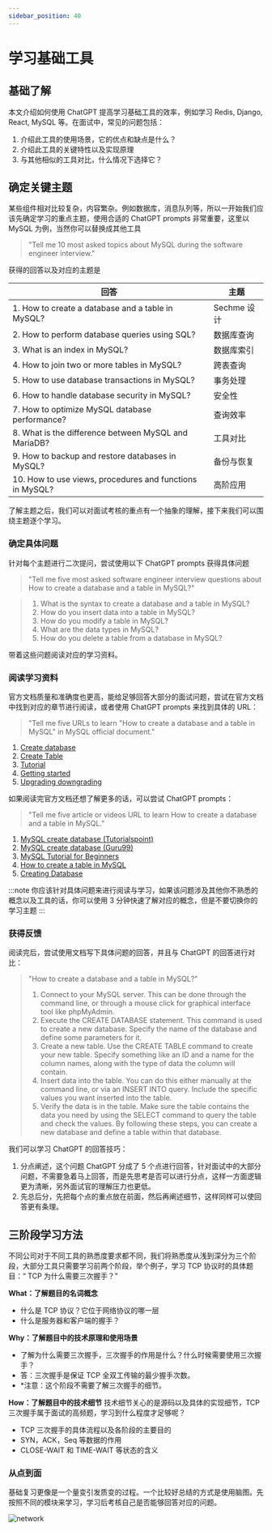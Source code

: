 ```yaml
---
sidebar_position: 40
---
```


# 学习基础工具

## 基础了解
本文介绍如何使用 ChatGPT 提高学习基础工具的效率，例如学习 Redis, Django, React, MySQL 等。在面试中，常见的问题包括：

1. 介绍此工具的使用场景，它的优点和缺点是什么？
2. 介绍此工具的关键特性以及实现原理
3. 与其他相似的工具对比，什么情况下选择它？

## 确定关键主题

某些组件相对比较复杂，内容繁杂。例如数据库，消息队列等，所以一开始我们应该先确定学习的重点主题，使用合适的 ChatGPT prompts 非常重要，这里以 MySQL 为例，当然你可以替换成其他工具

> "Tell me 10 most asked topics about MySQL during the software engineer interview."

获得的回答以及对应的主题是

| 回答  | 主题 |
| ----  | ---- |
|  1. How to create a database and a table in MySQL?        | Sechme 设计 |
|  2. How to perform database queries using SQL?            | 数据库查询  |
|  3. What is an index in MySQL?                            | 数据库索引  |
|  4. How to join two or more tables in MySQL?              | 跨表查询    |
|  5. How to use database transactions in MySQL?            | 事务处理    |
|  6. How to handle database security in MySQL?             | 安全性      |
|  7. How to optimize MySQL database performance?           | 查询效率    |
|  8. What is the difference between MySQL and MariaDB?     | 工具对比    |
|  9. How to backup and restore databases in MySQL?         | 备份与恢复  |
|  10. How to use views, procedures and functions in MySQL? | 高阶应用    |

了解主题之后，我们可以对面试考核的重点有一个抽象的理解，接下来我们可以围绕主题逐个学习。

### 确定具体问题

针对每个主题进行二次提问，尝试使用以下 ChatGPT prompts 获得具体问题

> "Tell me five most asked software engineer interview questions about How to create a database and a table in MySQL?"

> 1. What is the syntax to create a database and a table in MySQL?
> 2. How do you insert data into a table in MySQL?
> 3. How do you modify a table in MySQL?
> 4. What are the data types in MySQL?
> 5. How do you delete a table from a database in MySQL?

带着这些问题阅读对应的学习资料。

### 阅读学习资料

官方文档质量和准确度也更高，能给足够回答大部分的面试问题，尝试在官方文档中找到对应的章节进行阅读，或者使用 ChatGPT prompts 来找到具体的 URL：

> "Tell me five URLs to learn "How to create a database and a table in MySQL" in MySQL official document."

1. [Create database](https://dev.mysql.com/doc/refman/8.0/en/create-database.html)
2. [Create Table](https://dev.mysql.com/doc/refman/8.0/en/create-table.html)
3. [Tutorial](https://dev.mysql.com/doc/refman/8.0/en/tutorial.html)
4. [Getting started](https://dev.mysql.com/doc/refman/8.0/en/getting-started.html)
5. [Upgrading downgrading](https://dev.mysql.com/doc/refman/8.0/en/upgrading-downgrading.html)

如果阅读完官方文档还想了解更多的话，可以尝试 ChatGPT prompts：

> "Tell me five article or videos URL to learn How to create a database and a table in MySQL."

1. [MySQL create database (Tutorialspoint)](https://www.tutorialspoint.com/mysql/mysql-create-database.htm)
2. [MySQL create database (Guru99)](https://www.guru99.com/mysql-create-database.html)
3. [MySQL Tutorial for Beginners](Youhttps://www.youtube.com/watch?v=7S_tz1z_5bA)
4. [How to create a table in MySQL](https://www.digitalocean.com/community/tutorials/how-to-create-a-table-in-mysql)
5. [Creating Database](https://dev.mysql.com/doc/refman/5.7/en/creating-database.html)

:::note
你应该针对具体问题来进行阅读与学习，如果该问题涉及其他你不熟悉的概念以及工具的话，你可以使用 3 分钟快速了解对应的概念，但是不要切换你的学习主题
:::

### 获得反馈

阅读完后，尝试使用文档写下具体问题的回答，并且与 ChatGPT 的回答进行对比：

> "How to create a database and a table in MySQL?"
> 1. Connect to your MySQL server. This can be done through the command line, or through a mouse click for graphical interface tool like phpMyAdmin.
> 2. Execute the CREATE DATABASE statement. This command is used to create a new database. Specify the name of the database and define some parameters for it.
> 3. Create a new table. Use the CREATE TABLE command to create your new table. Specify something like an ID and a name for the column names, along with the type of data the column will contain.
> 4. Insert data into the table. You can do this either manually at the command line, or via an INSERT INTO query. Include the specific values you want inserted into the table.
> 5. Verify the data is in the table. Make sure the table contains the data you need by using the SELECT command to query the table and check the values.
> By following these steps, you can create a new database and define a table within that database.

我们可以学习 ChatGPT 的回答技巧：
1. 分点阐述，这个问题 ChatGPT 分成了 5 个点进行回答，针对面试中的大部分问题，不需要急着马上回答，而是先思考是否可以进行分点，这样一方面逻辑更为清晰，另外面试官的理解压力也更低。
2. 先总后分，先把每个点的重点放在前面，然后再阐述细节，这样同样可以使回答更有条理。





## 三阶段学习方法

不同公司对于不同工具的熟悉度要求都不同，我们将熟悉度从浅到深分为三个阶段，大部分工具只需要学习前两个阶段，举个例子，学习 TCP 协议时的具体题目：“ TCP 为什么需要三次握手？”

**What：了解题目的名词概念**
- 什么是 TCP 协议？它位于网络协议的哪一层
- 什么是服务器和客户端的握手？

**Why：了解题目中的技术原理和使用场景**
- 了解为什么需要三次握手，三次握手的作用是什么？什么时候需要使用三次握手？
- 答：三次握手是保证 TCP 全双工传输的最少握手次数。
- *注意：这个阶段不需要了解三次握手的细节。

**How：了解题目中的技术细节**
技术细节关心的是源码以及具体的实现细节，TCP 三次握手属于面试的高频题，学习到什么程度才足够呢？
- TCP 三次握手的具体流程以及各阶段的主要目的
- SYN，ACK，Seq 等数据的作用
- CLOSE-WAIT 和 TIME-WAIT 等状态的含义

### 从点到面
基础复习更像是一个量变引发质变的过程。一个比较好总结的方式是使用脑图。先按照不同的模块来学习，学习后考核自己是否能够回答对应的问题。

![network](/img/base/network.jpg)

